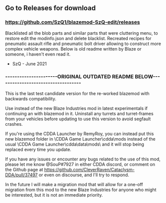 ## Go to Releases for download
### https://github.com/SzQ1/blazemod-SzQ-edit/releases

Blacklisted all the blob parts and similar parts that were cluttering menu, to restore edit the modinfo.json and delete blacklist.
Recreated recipes for pneumatic assault rifle and pneumatic bolt driver allowing to construct more complex vehicle weapons.
Below is old readme written by Blaze or someone, i haven't even read it.
- SzQ - June 2021
### ----------------------ORIGINAL OUTDATED README BELOW-----------------------------------

This is the last test candidate version for the re-worked blazemod with backwards compatibility. 

Use instead of the new Blaze Industries mod in latest experimentals if continuing an with blazemod in it. Uninstall any turrets and turret-frames from 
your vehicles before updating to use this version to avoid segfault crashes.

If you're using the CDDA Launcher by RemyRoy, you can instead put this new blazemod folder in \CDDA Game Launcher\cdda\mods instead of the usual
\CDDA Game Launcher\cdda\data\mods\ and it will stop being replaced every time you update.

If you have any issues or encounter any bugs related to the use of this mod, please let me know @SouP#7927 in either CDDA discord, or comment on the Github
page at https://github.com/CleverRaven/Cataclysm-DDA/pull/37497 or even on discourse, and I'll try to respond.

In the future I will make a migration mod that will allow for a one-off migration from this mod to the new Blaze Industries for anyone who might be
interested, but it is not an immediate priority.
